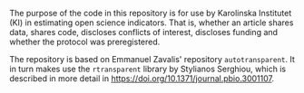 The purpose of the code in this repository is for use by Karolinska Institutet (KI) in estimating open science indicators. That is, whether an article shares data, shares code, discloses conflicts of interest, discloses funding and whether the protocol was preregistered.

The repository is based on Emmanuel Zavalis' repository `autotransparent`. It in turn makes use the `rtransparent` library by Stylianos Serghiou, which is described in more detail in https://doi.org/10.1371/journal.pbio.3001107.